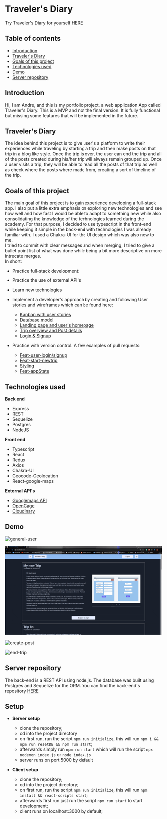 # **Traveler's Diary**

Try Traveler's Diary for yourself [HERE](https://travelersdiary.netlify.app/)

## Table of contents

- [Introduction](##Introduction)
- [Traveler's Diary](##Traveler's-Diary)
- [Goals of this project](##Goals-of-this-project)
- [Technologies used](##Technologies-used)
- [Demo](##Demo)
- [Server repository](##Server-repository)

## **Introduction**

Hi, I am Andre, and this is my portfolio project, a web application App called Traveler's Diary. This is a MVP and not the final version. It is fully functional but missing some features that will be implemented in the future.

## **Traveler's Diary**

The idea behind this project is to give user's a platform to write their experiences while traveling by starting a trip and then make posts on that trip in a blog like style. Once the trip is over, the user can end the trip and all of the posts created during his/her trip will always remain grouped up. Once a user visits a trip, they will be able to read all the posts of that trip as well as check where the posts where made from, creating a sort of timeline of the trip.

## **Goals of this project**

The main goal of this project is to gain experience developing a full-stack app. I also put a little extra emphasis on exploring new technologies and see how well and how fast I would be able to adapt to something new while also consolidating the knowledge of the technologies learned during the academy. For that purpose, I decided to use typescript in the front-end while keeping it simple in the back-end with technologies I was already familiar with. I used a Chakra-UI for the UI design which was also new to me. </br> I tried to commit with clear messages and when merging, I tried to give a bullet point list of what was done while being a bit more descriptive on more intrecate merges.</br> In short:

- Practice full-stack development;
- Practice the use of external API's
- Learn new technologies
- Implement a developer's approach by creating and following User stories and wireframes which can be found here:

  - [Kanban with user stories](https://github.com/Andre2610/travelersdiary-front-end/projects/1)
  - [Database model](https://github.com/Andre2610/travelersdiary-front-end/blob/Development/Project_Info/Database_Models.png?raw=true)
  - [Landing page and user's homepage](https://github.com/Andre2610/travelersdiary-front-end/blob/Development/Project_Info/Wireframe_Homepage_UserHome.png?raw=true)
  - [Trip overview and Post details](https://github.com/Andre2610/travelersdiary-front-end/blob/Development/Project_Info/Trip_&_Post_Details.png?raw=true)
  - [Login & Signup](https://github.com/Andre2610/travelersdiary-front-end/blob/Development/Project_Info/Login_signup.png?raw=true)

- Practice with version control. A few examples of pull requests:

  - [Feat-user-login/signup](https://github.com/Andre2610/travelersdiary-front-end/pull/8)
  - [Feat-start-newtrip](https://github.com/Andre2610/travelersdiary-front-end/pull/10)
  - [Styling](https://github.com/Andre2610/travelersdiary-front-end/pull/12)
  - [Feat-appState](https://github.com/Andre2610/travelersdiary-front-end/pull/13)

## **Technologies used**

**Back end**

- Express
- REST
- Sequelize
- Postgres
- NodeJS

**Front end**

- Typescript
- React
- Redux
- Axios
- Chakra-UI
- Geocode-Geolocation
- React-google-maps

**External API's**

- [Googlemaps API](https://cloud.google.com/maps-platform/?hl=en)
- [OpenCage](https://opencagedata.com/api)
- [Cloudinary](https://cloudinary.com/)

## **Demo**

![general-user](https://github.com/Andre2610/travelersdiary-front-end/blob/Development/Project_Info/generalview.gif?raw=true)

![signup-signin](https://github.com/Andre2610/travelersdiary-front-end/blob/Development/Project_Info/signup_signin.gif?raw=true)

![create-post](https://github.com/Andre2610/travelersdiary-front-end/blob/Development/Project_Info/createpost.gif?raw=true)

![end-trip](https://github.com/Andre2610/travelersdiary-front-end/blob/Development/Project_Info/end_trip.gif?raw=true)

## **Server repository**

The back-end is a REST API using node.js. The database was built using Postgres and Sequelize for the ORM. You can find the back-end's repository [HERE](https://github.com/Andre2610/travelersdiary-back-end)

## **Setup**

- **Server setup**

  - clone the repository;
  - cd into the project directory
  - on first run, run the script `npm run initialize`, this will run `npm i && npm run resetDB && npm run start`;
  - afterwards simply run `npm run start` which will run the script `npx nodemon index.js` or `node index.js`
  - server runs on port 5000 by default

- **Client setup**
  - clone the repository;
  - cd into the project directory;
  - on first run, run the script `npm run initialize`, this will run `npm install && react-scripts start`;
  - afterwards first run just run the script `npm run start` to start development;
  - client runs on localhost:3000 by default;
